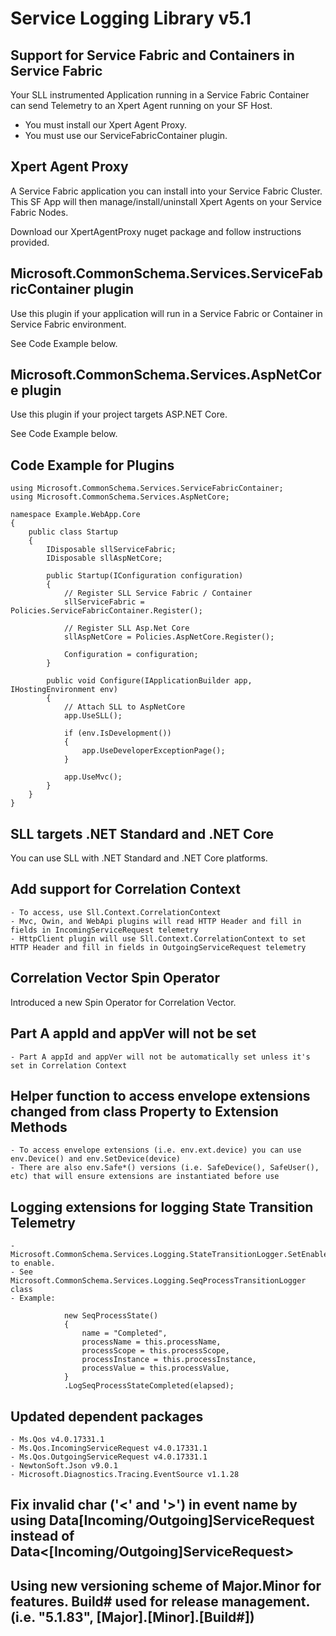 # Service Logging Library v5.1

## Support for Service Fabric and Containers in Service Fabric

Your SLL instrumented Application running in a Service Fabric Container can send Telemetry to an Xpert Agent running on your SF Host.  
* You must install our Xpert Agent Proxy.
* You must use our ServiceFabricContainer plugin.

## Xpert Agent Proxy

A Service Fabric application you can install into your Service Fabric Cluster.  This SF App will then manage/install/uninstall Xpert Agents on your Service Fabric Nodes.

Download our XpertAgentProxy nuget package and follow instructions provided.

## Microsoft.CommonSchema.Services.ServiceFabricContainer plugin

Use this plugin if your application will run in a Service Fabric or Container in Service Fabric environment.

See Code Example below.

## Microsoft.CommonSchema.Services.AspNetCore plugin

Use this plugin if your project targets ASP.NET Core.

See Code Example below.

## Code Example for Plugins

```
using Microsoft.CommonSchema.Services.ServiceFabricContainer;
using Microsoft.CommonSchema.Services.AspNetCore;

namespace Example.WebApp.Core
{
    public class Startup
    {
        IDisposable sllServiceFabric;
        IDisposable sllAspNetCore;

        public Startup(IConfiguration configuration)
        {
            // Register SLL Service Fabric / Container
            sllServiceFabric = Policies.ServiceFabricContainer.Register();

            // Register SLL Asp.Net Core
            sllAspNetCore = Policies.AspNetCore.Register();

            Configuration = configuration;
        }

        public void Configure(IApplicationBuilder app, IHostingEnvironment env)
        {
            // Attach SLL to AspNetCore
            app.UseSLL();

            if (env.IsDevelopment())
            {
                app.UseDeveloperExceptionPage();
            }

            app.UseMvc();
        }
	}
}
```

## SLL targets .NET Standard and .NET Core

You can use SLL with .NET Standard and .NET Core platforms.

## Add support for Correlation Context

    - To access, use Sll.Context.CorrelationContext
    - Mvc, Owin, and WebApi plugins will read HTTP Header and fill in fields in IncomingServiceRequest telemetry
    - HttpClient plugin will use Sll.Context.CorrelationContext to set HTTP Header and fill in fields in OutgoingServiceRequest telemetry

## Correlation Vector Spin Operator

Introduced a new Spin Operator for Correlation Vector.

## Part A appId and appVer will not be set

	- Part A appId and appVer will not be automatically set unless it's set in Correlation Context

## Helper function to access envelope extensions changed from class Property to Extension Methods

    - To access envelope extensions (i.e. env.ext.device) you can use env.Device() and env.SetDevice(device)
    - There are also env.Safe*() versions (i.e. SafeDevice(), SafeUser(), etc) that will ensure extensions are instantiated before use

## Logging extensions for logging State Transition Telemetry

    - Microsoft.CommonSchema.Services.Logging.StateTransitionLogger.SetEnable(true) to enable.
    - See Microsoft.CommonSchema.Services.Logging.SeqProcessTransitionLogger class
    - Example:
```
            new SeqProcessState()
            {
                name = "Completed",
                processName = this.processName,
                processScope = this.processScope,
                processInstance = this.processInstance,
                processValue = this.processValue,
            }
            .LogSeqProcessStateCompleted(elapsed);
```
## Updated dependent packages
    - Ms.Qos v4.0.17331.1
    - Ms.Qos.IncomingServiceRequest v4.0.17331.1
    - Ms.Qos.OutgoingServiceRequest v4.0.17331.1
    - NewtonSoft.Json v9.0.1
    - Microsoft.Diagnostics.Tracing.EventSource v1.1.28

## Fix invalid char ('<' and '>') in event name by using Data[Incoming/Outgoing]ServiceRequest instead of Data<[Incoming/Outgoing]ServiceRequest>

## Using new versioning scheme of Major.Minor for features.  Build# used for release management.  (i.e. "5.1.83", [Major].[Minor].[Build#])

